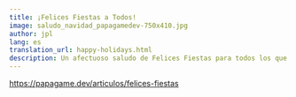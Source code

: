 ```yaml
---
title: ¡Felices Fiestas a Todos!
image: saludo_navidad_papagamedev-750x410.jpg
author: jpl
lang: es
translation_url: happy-holidays.html
description: Un afectuoso saludo de Felices Fiestas para todos los que tienen a la paternidad y a la familia como uno de los pilares más grandes de sus vidas.
---
```


https://papagame.dev/articulos/felices-fiestas
